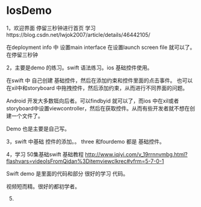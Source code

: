 # IosDemo


1，欢迎界面 停留三秒钟进行首页
学习https://blog.csdn.net/lwjok2007/article/details/46442105/

在deployment info 中 设置main interface 在设置launch screen file 就可以了。在停留三秒钟

2，主要是demo 的练习。swift 语法练习。ios 基础控件使用。

在swift 中 自己创建 基础控件，然后在添加约束和控件里面的点击事件。
也可以在xil中和storyboard 中拖拽控件，然后添加约束，从而进行不同界面的问题。

Android 开发大多数铤向后者。可以findbyid 就可以了，而ios 中在xil或者storyboard中设置viewcontroller，然后在获取控件。从而有些开发者就不想在创建一个文件了。

Demo 也是主要是自己写。

3，swift 中基础 控件的添加。。 three 和fourdemo 都是 基础控件。

4，学习 50集基础swift 基础教程
http://www.iqiyi.com/v_19rrnnvmbg.html?flashvars=videoIsFromQidan%3Ditemviewclkrec#vfrm=5-7-0-1

Swift demo 是里面的代码和部分 很好的学习 代码。

视频短而精。很好的都初学者。

5.
